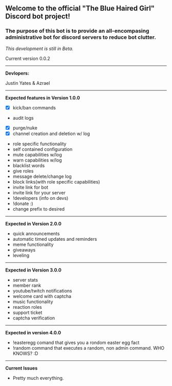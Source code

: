 ## Welcome to the official "The Blue Haired Girl" Discord bot project!

### The purpose of this bot is to provide an all-encompasing administrative bot for discord servers to reduce bot clutter.

*This development is still in Beta.*

Current version 0.0.2

---------------------------------------------------------------------------------------------------------------------------

**Devlopers:**

Justin Yates & Azrael

---------------------------------------------------------------------------------------------------------------------------


**Expected features in Version 1.0.0**

- [x] kick/ban commands
- audit logs
- [x] purge/nuke
- [x] channel creation and deletion w/ log
- role specific functionality
- self contained configuration
- mute capabilities w/log
- warn capabilities w/log
- blacklist words
- give roles 
- message delete/change log
- block links(with role specific capabilities)
- invite link for bot
- invite link for your server
- !developers (info on devs)
- !donate :)
- change prefix to desired

---------------------------------------------------------------------------------------------------------------------------

**Expected in Version 2.0.0**

- quick announcements
- automatic timed updates and reminders
- meme functionality
- giveaways
- leveling

---------------------------------------------------------------------------------------------------------------------------

**Expected in Version 3.0.0**

- server stats
- member rank
- youtube/twitch notifications
- welcome card with captcha
- music functionality
- reaction roles
- support ticket
- captcha verification

---------------------------------------------------------------------------------------------------------------------------

**Expected in version 4.0.0**
- !easteregg comand that gives you a rondom easter egg fact
- !random command that executes a random, non admin command.
WHO KNOWS? :D

---------------------------------------------------------------------------------------------------------------------------

**Current Issues**

- Pretty much everything.

